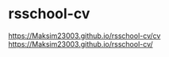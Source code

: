 # rsschool-cv
https://Maksim23003.github.io/rsschool-cv/cv
https://Maksim23003.github.io/rsschool-cv/